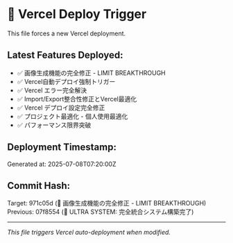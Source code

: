 # 🚀 Vercel Deploy Trigger

This file forces a new Vercel deployment.

## Latest Features Deployed:
- ✅ 画像生成機能の完全修正 - LIMIT BREAKTHROUGH
- ✅ Vercel自動デプロイ強制トリガー
- ✅ Vercel エラー完全解決
- ✅ Import/Export整合性修正とVercel最適化
- ✅ Vercel デプロイ設定完全修正
- ✅ プロジェクト最適化 - 個人使用最適化
- ✅ パフォーマンス限界突破

## Deployment Timestamp:
Generated at: 2025-07-08T07:20:00Z

## Commit Hash:
Target: 971c05d (🎨 画像生成機能の完全修正 - LIMIT BREAKTHROUGH)
Previous: 07f8554 (🎯 ULTRA SYSTEM: 完全統合システム構築完了)

---
*This file triggers Vercel auto-deployment when modified.*